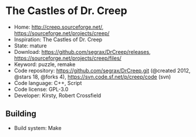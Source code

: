 # The Castles of Dr. Creep

- Home: http://creep.sourceforge.net/, https://sourceforge.net/projects/creep/
- Inspiration: The Castles of Dr. Creep
- State: mature
- Download: https://github.com/segrax/DrCreep/releases, https://sourceforge.net/projects/creep/files/
- Keyword: puzzle, remake
- Code repository: https://github.com/segrax/DrCreep.git (@created 2012, @stars 18, @forks 4), https://svn.code.sf.net/p/creep/code (svn)
- Code language: C++, Script
- Code license: GPL-3.0
- Developer: Kirsty, Robert Crossfield

## Building

- Build system: Make
